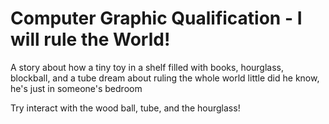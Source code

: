 ﻿# Computer Graphic Qualification - I will rule the World!
 
 A story about how a tiny toy in a shelf filled with books, hourglass, blockball, and a tube dream about ruling the whole world
 little did he know, he's just in someone's bedroom
 
 Try interact with the wood ball, tube, and the hourglass!
